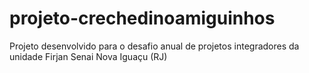# projeto-crechedinoamiguinhos
Projeto desenvolvido para o desafio anual de projetos integradores da unidade Firjan Senai Nova Iguaçu (RJ)
